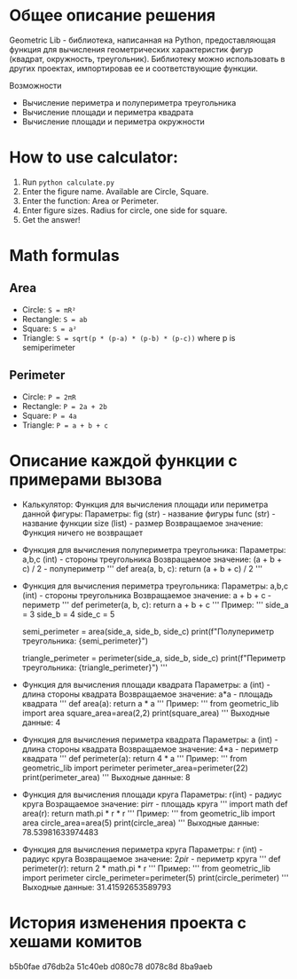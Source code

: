 # Общее описание решения
Geometric Lib - библиотека, написанная на Python, предоставляющая функция для вычисления геометрических характеристик фигур (квадрат, окружность, треугольник). Библиотеку можно использовать в других проектах, импортировав ее и соответствующие функции.

Возможности
- Вычисление периметра и полупериметра треугольника
- Вычисление площади и периметра квадрата
- Вычисление площади и периметра окружности

# How to use calculator:
1. Run `python calculate.py`
2. Enter the figure name. Available are Circle, Square.
3. Enter the function: Area or Perimeter.
4. Enter figure sizes. Radius for circle, one side for square.
5. Get the answer!

# Math formulas
## Area
- Circle: `S = πR²`
- Rectangle: `S = ab`
- Square: `S = a²`
- Triangle: `S = sqrt(p * (p-a) * (p-b) * (p-c))` where p is semiperimeter

## Perimeter
- Circle: `P = 2πR`
- Rectangle: `P = 2a + 2b`
- Square: `P = 4a`
- Triangle: `P = a + b + c`

# Описание каждой функции с примерами вызова
-  Калькулятор:
    Функция для вычисления площади или периметра данной фигуры:
	Параметры:
		fig (str) - название фигуры
		func (str) - название функции
		size (list) - размер
	Возвращаемое значение:
		Функция ничего не возвращает

-  Функция для вычисления полупериметра треугольника:
    Параметры:
        a,b,c (int) - стороны треугольника
    Возвращаемое значение:
       (a + b + c) / 2 - полупериметр
    '''
    def area(a, b, c):
        return (a + b + c) / 2
    '''

-  Функция для вычисления периметра треугольника:
    Параметры:
        a,b,c (int) - стороны треугольника
    Возвращаемое значение:
       a + b + c - периметр
    '''
    def perimeter(a, b, c):
        return a + b + c 
    '''
    Пример:
    '''
    side_a = 3
    side_b = 4
    side_c = 5

    semi_perimeter = area(side_a, side_b, side_c)
    print(f"Полупериметр треугольника: {semi_perimeter}")

    triangle_perimeter = perimeter(side_a, side_b, side_c)
    print(f"Периметр треугольника: {triangle_perimeter}")
    '''

- Функция для вычисления площади квадрата
    Параметры:
        a (int) - длина стороны квадрата
    Возвращаемое значение:
        a*a - площадь квадрата 
    '''
    def area(a):
        return a * a
    '''
    Пример:
    '''
    from geometric_lib import area
        square_area=area(2,2)
        print(square_area)
    '''
    Выходные данные: 4

- Функция для вычисления периметра квадрата
    Параметры:
        a (int) - длина стороны квадрата
    Возвращаемое значение:
        4*a - периметр квадрата 
    '''
    def perimeter(a):
        return 4 * a
    '''
    Пример:
    '''
    from geometric_lib import perimeter
        perimeter_area=perimeter(22)
        print(perimeter_area)
    '''
    Выходные данные: 8

- Функция для вычисления площади круга
    Параметры:
        r(int) - радиус круга
    Возращаемое значение:
        pi*r*r - площадь круга 
    '''
    import math
    def area(r):
        return math.pi * r * r
    '''
    Пример:
    '''
    from geometric_lib import area
        circle_area=area(5)
        print(circle_area)
    '''
    Выходные данные: 78.53981633974483
- Функция для вычисления периметра круга
    Параметры:
        r (int) - радиус круга
    Возвращаемое значение:
        2*pi*r - периметр круга
    '''
    def perimeter(r):
        return 2 * math.pi * r
    '''
    Пример:
    '''
    from geometric_lib import perimeter
        circle_perimeter=perimeter(5)
        print(circle_perimeter)
    '''
    Выходные данные: 31.41592653589793
# История изменения проекта с хешами комитов
b5b0fae
d76db2a
51c40eb
d080c78
d078c8d
8ba9aeb